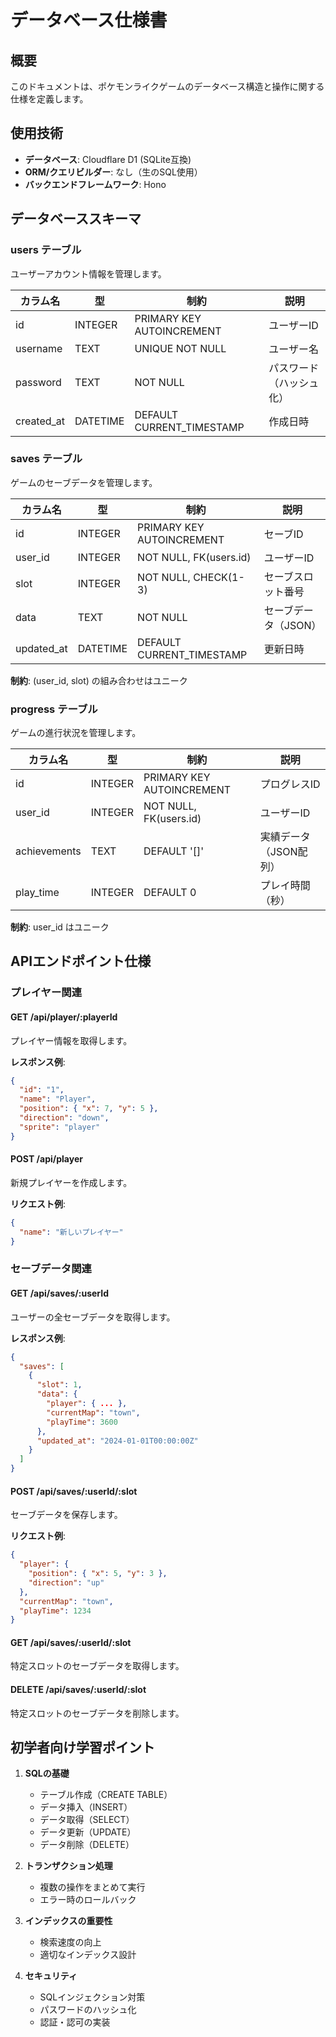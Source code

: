 # データベース仕様書

## 概要
このドキュメントは、ポケモンライクゲームのデータベース構造と操作に関する仕様を定義します。

## 使用技術
- **データベース**: Cloudflare D1 (SQLite互換)
- **ORM/クエリビルダー**: なし（生のSQL使用）
- **バックエンドフレームワーク**: Hono

## データベーススキーマ

### users テーブル
ユーザーアカウント情報を管理します。

| カラム名 | 型 | 制約 | 説明 |
|---------|---|-----|------|
| id | INTEGER | PRIMARY KEY AUTOINCREMENT | ユーザーID |
| username | TEXT | UNIQUE NOT NULL | ユーザー名 |
| password | TEXT | NOT NULL | パスワード（ハッシュ化） |
| created_at | DATETIME | DEFAULT CURRENT_TIMESTAMP | 作成日時 |

### saves テーブル
ゲームのセーブデータを管理します。

| カラム名 | 型 | 制約 | 説明 |
|---------|---|-----|------|
| id | INTEGER | PRIMARY KEY AUTOINCREMENT | セーブID |
| user_id | INTEGER | NOT NULL, FK(users.id) | ユーザーID |
| slot | INTEGER | NOT NULL, CHECK(1-3) | セーブスロット番号 |
| data | TEXT | NOT NULL | セーブデータ（JSON） |
| updated_at | DATETIME | DEFAULT CURRENT_TIMESTAMP | 更新日時 |

**制約**: (user_id, slot) の組み合わせはユニーク

### progress テーブル
ゲームの進行状況を管理します。

| カラム名 | 型 | 制約 | 説明 |
|---------|---|-----|------|
| id | INTEGER | PRIMARY KEY AUTOINCREMENT | プログレスID |
| user_id | INTEGER | NOT NULL, FK(users.id) | ユーザーID |
| achievements | TEXT | DEFAULT '[]' | 実績データ（JSON配列） |
| play_time | INTEGER | DEFAULT 0 | プレイ時間（秒） |

**制約**: user_id はユニーク

## APIエンドポイント仕様

### プレイヤー関連

#### GET /api/player/:playerId
プレイヤー情報を取得します。

**レスポンス例**:
```json
{
  "id": "1",
  "name": "Player",
  "position": { "x": 7, "y": 5 },
  "direction": "down",
  "sprite": "player"
}
```

#### POST /api/player
新規プレイヤーを作成します。

**リクエスト例**:
```json
{
  "name": "新しいプレイヤー"
}
```

### セーブデータ関連

#### GET /api/saves/:userId
ユーザーの全セーブデータを取得します。

**レスポンス例**:
```json
{
  "saves": [
    {
      "slot": 1,
      "data": {
        "player": { ... },
        "currentMap": "town",
        "playTime": 3600
      },
      "updated_at": "2024-01-01T00:00:00Z"
    }
  ]
}
```

#### POST /api/saves/:userId/:slot
セーブデータを保存します。

**リクエスト例**:
```json
{
  "player": {
    "position": { "x": 5, "y": 3 },
    "direction": "up"
  },
  "currentMap": "town",
  "playTime": 1234
}
```

#### GET /api/saves/:userId/:slot
特定スロットのセーブデータを取得します。

#### DELETE /api/saves/:userId/:slot
特定スロットのセーブデータを削除します。

## 初学者向け学習ポイント

1. **SQLの基礎**
   - テーブル作成（CREATE TABLE）
   - データ挿入（INSERT）
   - データ取得（SELECT）
   - データ更新（UPDATE）
   - データ削除（DELETE）

2. **トランザクション処理**
   - 複数の操作をまとめて実行
   - エラー時のロールバック

3. **インデックスの重要性**
   - 検索速度の向上
   - 適切なインデックス設計

4. **セキュリティ**
   - SQLインジェクション対策
   - パスワードのハッシュ化
   - 認証・認可の実装